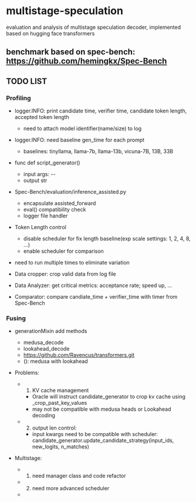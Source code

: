 # multistage-speculation
evaluation and analysis of multistage speculation decoder, implemented based on hugging face transformers
## benchmark based on spec-bench: https://github.com/hemingkx/Spec-Bench


## TODO LIST

### Profiling

- logger.INFO: print candidate time, verifier time, candidate token length, accepted token length
  - need to attach model identifier(name/size) to log
- logger.INFO: need baseline gen_time for each prompt
    - baselines: tinyllama, llama-7b, llama-13b, vicuna-7B, 13B, 33B
- func def script_generator()
  - input args: --
  - output str
- Spec-Bench/evaluation/inference_assisted.py
  - encapsulate assisted_forward
  - eval() compatibility check
  - logger file handler
- Token Length control
  - disable scheduler for fix length baseline(exp scale settings: 1, 2, 4, 8, ...)
  - enable scheduler for comparison
- need to run multiple times to eliminate variation

- Data cropper: crop valid data from log file
- Data Analyzer: get critical metrics: acceptance rate; speed up, ...
- Comparator: compare candiate_time + verifier_time with timer from Spec-Bench

### Fusing

- generationMixin add methods
  - medusa_decode
  - lookahead_decode
  - https://github.com/Ravencus/transformers.git
  - (): medusa with lookahead


- Problems:
  - 1. KV cache management
    - Oracle will instruct candidate_generator to crop kv cache using _crop_past_key_values
    - may not be compatible with medusa heads or Lookahead decoding
  
  - 2. output len control:
    - input kwargs need to be compatible with scheduler: candidate_generator.update_candidate_strategy(input_ids, new_logits, n_matches)

- Multistage:
  - 1. need manager class and code refactor
  - 2. need more advanced scheduler
  - 